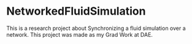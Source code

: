 # NetworkedFluidSimulation
 This is a research project about Synchronizing a fluid simulation over a network. This project was made as my Grad Work at DAE.
